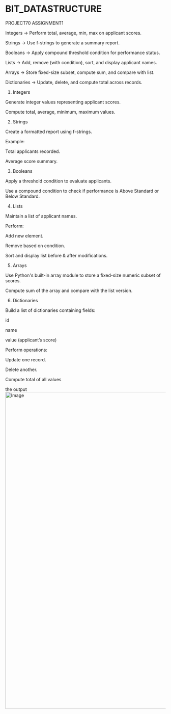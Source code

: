 
# BIT_DATASTRUCTURE
PROJECT70
ASSIGNMENT1

Integers → Perform total, average, min, max on applicant scores.

Strings → Use f-strings to generate a summary report.

Booleans → Apply compound threshold condition for performance status.

Lists → Add, remove (with condition), sort, and display applicant names.

Arrays → Store fixed-size subset, compute sum, and compare with list.

Dictionaries → Update, delete, and compute total across records.
1. Integers

Generate integer values representing applicant scores.

Compute total, average, minimum, maximum values.

2. Strings

Create a formatted report using f-strings.

Example:

Total applicants recorded.

Average score summary.

3. Booleans

Apply a threshold condition to evaluate applicants.

Use a compound condition to check if performance is Above Standard or Below Standard.

4. Lists

Maintain a list of applicant names.

Perform:

Add new element.

Remove based on condition.

Sort and display list before & after modifications.

5. Arrays

Use Python's built-in array module to store a fixed-size numeric subset of scores.

Compute sum of the array and compare with the list version.

6. Dictionaries

Build a list of dictionaries containing fields:

id

name

value (applicant’s score)

Perform operations:

Update one record.

Delete another.

Compute total of all values

the output <img width="1916" height="995" alt="Image" src="https://github.com/user-attachments/assets/88dd8f12-f2ee-4031-b18b-061c0d504f69" />

